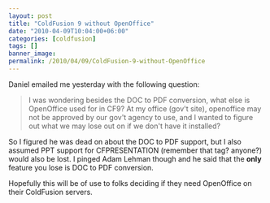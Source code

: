 ```yaml
---
layout: post
title: "ColdFusion 9 without OpenOffice"
date: "2010-04-09T10:04:00+06:00"
categories: [coldfusion]
tags: []
banner_image: 
permalink: /2010/04/09/ColdFusion-9-without-OpenOffice
---
```


Daniel emailed me yesterday with the following question:

<blockquote>
I was wondering besides the DOC to PDF conversion, what else is OpenOffice used for in CF9? At my office (gov't site), openoffice may not be approved by our gov't agency to use, and I wanted to figure out what we may lose out on if we don't have it installed?
</blockquote>

So I figured he was dead on about the DOC to PDF support, but I also assumed PPT support for CFPRESENTATION (remember that tag? anyone?) would also be lost. I pinged Adam Lehman though and he said that the <b>only</b> feature you lose is DOC to PDF conversion. 

Hopefully this will be of use to folks deciding if they need OpenOffice on their ColdFusion servers.